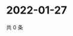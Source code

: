 # 2022-01-27

共 0 条

<!-- BEGIN WEIBO -->
<!-- 最后更新时间 Thu Jan 27 2022 00:20:23 GMT+0800 (China Standard Time) -->

<!-- END WEIBO -->
